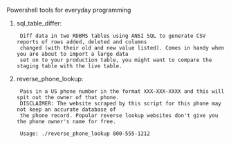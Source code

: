 Powershell tools for everyday programming

1. sql_table_differ: 

		Diff data in two RDBMS tables using ANSI SQL to generate CSV reports of rows added, deleted and columns 
		changed (with their old and new value listed). Comes in handy when you are about to import a large data 
		set on to your production table, you might want to compare the staging table with the live table.  

2. reverse_phone_lookup:

        Pass in a US phone number in the format XXX-XXX-XXXX and this will spit out the owner of that phone. 
        DISCLAIMER: The website scraped by this script for this phone may not keep an accurate database of 
        the phone record. Popular reverse lookup websites don't give you the phone owner's name for free.
        
        Usage: ./reverse_phone_lookup 800-555-1212
